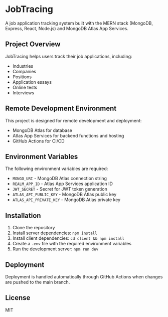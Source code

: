 # JobTracing

A job application tracking system built with the MERN stack (MongoDB, Express, React, Node.js) and MongoDB Atlas App Services.

## Project Overview

JobTracing helps users track their job applications, including:
- Industries
- Companies
- Positions
- Application essays
- Online tests
- Interviews

## Remote Development Environment

This project is designed for remote development and deployment:
- MongoDB Atlas for database
- Atlas App Services for backend functions and hosting
- GitHub Actions for CI/CD

## Environment Variables

The following environment variables are required:
- `MONGO_URI` - MongoDB Atlas connection string
- `REALM_APP_ID` - Atlas App Services application ID
- `JWT_SECRET` - Secret for JWT token generation
- `ATLAS_API_PUBLIC_KEY` - MongoDB Atlas public key
- `ATLAS_API_PRIVATE_KEY` - MongoDB Atlas private key

## Installation

1. Clone the repository
2. Install server dependencies: `npm install`
3. Install client dependencies: `cd client && npm install`
4. Create a `.env` file with the required environment variables
5. Run the development server: `npm run dev`

## Deployment

Deployment is handled automatically through GitHub Actions when changes are pushed to the main branch.

## License

MIT 